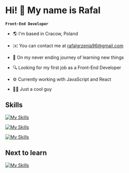# Hi! 👋 My name is Rafal

**`Front-End Developer`**

- 🌎 I'm based in Cracow, Poland

- ✉️ You can contact me at rafalgrzenia96@gmail.com

- 🧠 On my never ending journey of learning new things

- 🔍 Looking for my first job as a Front-End Developer

- ⚙️ Currently working with JavaScript and React

- 🙏🏻 Just a cool guy


## Skills

[![My Skills](https://skillicons.dev/icons?i=html,css,js,react,sass)](https://skillicons.dev)

[![My Skills](https://skillicons.dev/icons?i=tailwind,vite,figma,wordpress,git)](https://skillicons.dev)

[![My Skills](https://skillicons.dev/icons?i=materialui,npm)](https://skillicons.dev)


## Next to learn

[![My Skills](https://skillicons.dev/icons?i=ts,jest,nextjs)](https://skillicons.dev)

